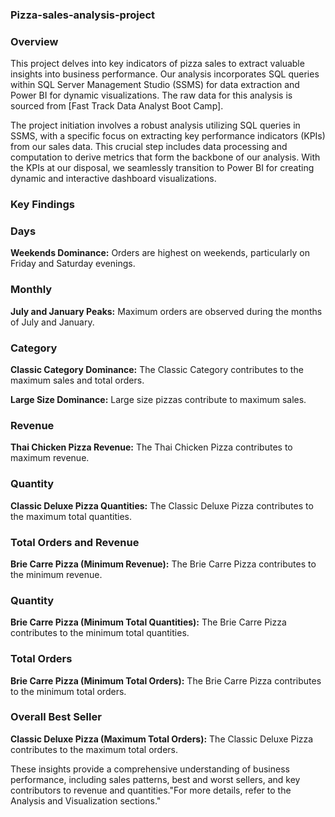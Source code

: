 
### Pizza-sales-analysis-project

### Overview

This project delves into key indicators of pizza sales to extract valuable insights into business performance. Our analysis incorporates SQL queries within SQL Server Management Studio (SSMS) for data extraction and Power BI for dynamic visualizations. The raw data for this analysis is sourced from [Fast Track Data Analyst Boot Camp].

The project initiation involves a robust analysis utilizing SQL queries in SSMS, with a specific focus on extracting key performance indicators (KPIs) from our sales data. This crucial step includes data processing and computation to derive metrics that form the backbone of our analysis. With the KPIs at our disposal, we seamlessly transition to Power BI for creating dynamic and interactive dashboard visualizations.

### Key Findings
### Days
**Weekends Dominance:**
 Orders are highest on weekends, particularly on Friday and Saturday evenings.

### Monthly
**July and January Peaks:**
Maximum orders are observed during the months of July and January.

### Category
**Classic Category Dominance:**
The Classic Category contributes to the maximum sales and total orders.

**Large Size Dominance:**
Large size pizzas contribute to maximum sales.

### Revenue
**Thai Chicken Pizza Revenue:**
The Thai Chicken Pizza contributes to maximum revenue.

### Quantity
**Classic Deluxe Pizza Quantities:**
The Classic Deluxe Pizza contributes to the maximum total quantities.

### Total Orders and Revenue
**Brie Carre Pizza (Minimum Revenue):**
The Brie Carre Pizza contributes to the minimum revenue.

### Quantity
**Brie Carre Pizza (Minimum Total Quantities):**
The Brie Carre Pizza contributes to the minimum total quantities.

### Total Orders
**Brie Carre Pizza (Minimum Total Orders):**
The Brie Carre Pizza contributes to the minimum total orders.

### Overall Best Seller
**Classic Deluxe Pizza (Maximum Total Orders):**
The Classic Deluxe Pizza contributes to the maximum total orders.

These insights provide a comprehensive understanding of business performance, including sales patterns, best and worst sellers, and key contributors to revenue and quantities."For more details, refer to the  Analysis and Visualization sections." 

